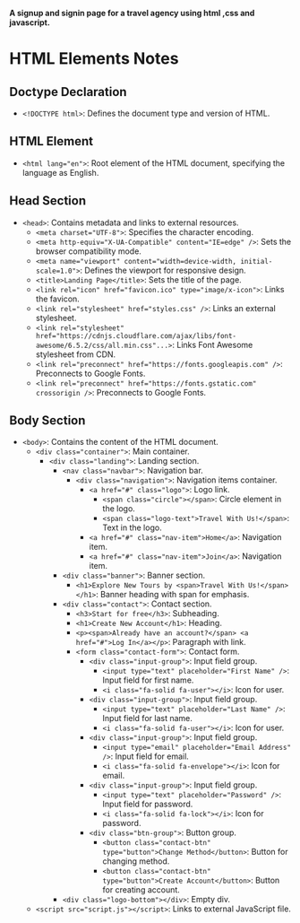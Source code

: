  **A signup and signin page for a travel agency using html ,css and javascript.**


# HTML Elements Notes

## Doctype Declaration
- `<!DOCTYPE html>`: Defines the document type and version of HTML.

## HTML Element
- `<html lang="en">`: Root element of the HTML document, specifying the language as English.

## Head Section
- `<head>`: Contains metadata and links to external resources.
    - `<meta charset="UTF-8">`: Specifies the character encoding.
    - `<meta http-equiv="X-UA-Compatible" content="IE=edge" />`: Sets the browser compatibility mode.
    - `<meta name="viewport" content="width=device-width, initial-scale=1.0">`: Defines the viewport for responsive design.
    - `<title>Landing Page</title>`: Sets the title of the page.
    - `<link rel="icon" href="favicon.ico" type="image/x-icon">`: Links the favicon.
    - `<link rel="stylesheet" href="styles.css" />`: Links an external stylesheet.
    - `<link rel="stylesheet" href="https://cdnjs.cloudflare.com/ajax/libs/font-awesome/6.5.2/css/all.min.css"...>`: Links Font Awesome stylesheet from CDN.
    - `<link rel="preconnect" href="https://fonts.googleapis.com" />`: Preconnects to Google Fonts.
    - `<link rel="preconnect" href="https://fonts.gstatic.com" crossorigin />`: Preconnects to Google Fonts.

## Body Section
- `<body>`: Contains the content of the HTML document.
    - `<div class="container">`: Main container.
        - `<div class="landing">`: Landing section.
            - `<nav class="navbar">`: Navigation bar.
                - `<div class="navigation">`: Navigation items container.
                    - `<a href="#" class="logo">`: Logo link.
                        - `<span class="circle"></span>`: Circle element in the logo.
                        - `<span class="logo-text">Travel With Us!</span>`: Text in the logo.
                    - `<a href="#" class="nav-item">Home</a>`: Navigation item.
                    - `<a href="#" class="nav-item">Join</a>`: Navigation item.
            - `<div class="banner">`: Banner section.
                - `<h1>Explore New Tours by <span>Travel With Us!</span></h1>`: Banner heading with span for emphasis.
            - `<div class="contact">`: Contact section.
                - `<h3>Start for free</h3>`: Subheading.
                - `<h1>Create New Account</h1>`: Heading.
                - `<p><span>Already have an account?</span> <a href="#">Log In</a></p>`: Paragraph with link.
                - `<form class="contact-form">`: Contact form.
                    - `<div class="input-group">`: Input field group.
                        - `<input type="text" placeholder="First Name" />`: Input field for first name.
                        - `<i class="fa-solid fa-user"></i>`: Icon for user.
                    - `<div class="input-group">`: Input field group.
                        - `<input type="text" placeholder="Last Name" />`: Input field for last name.
                        - `<i class="fa-solid fa-user"></i>`: Icon for user.
                    - `<div class="input-group">`: Input field group.
                        - `<input type="email" placeholder="Email Address" />`: Input field for email.
                        - `<i class="fa-solid fa-envelope"></i>`: Icon for email.
                    - `<div class="input-group">`: Input field group.
                        - `<input type="text" placeholder="Password" />`: Input field for password.
                        - `<i class="fa-solid fa-lock"></i>`: Icon for password.
                    - `<div class="btn-group">`: Button group.
                        - `<button class="contact-btn" type="button">Change Method</button>`: Button for changing method.
                        - `<button class="contact-btn" type="button">Create Account</button>`: Button for creating account.
            - `<div class="logo-bottom"></div>`: Empty div.
    - `<script src="script.js"></script>`: Links to external JavaScript file.
